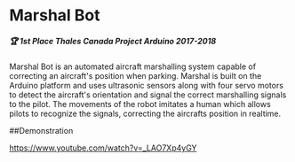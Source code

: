 # Marshal Bot 
##### :trophy: 1st Place Thales Canada Project Arduino 2017-2018

Marshal Bot is an automated aircraft marshalling system capable of correcting an aircraft's position when parking. Marshal is built on the Arduino platform and uses ultrasonic sensors along with four servo motors to detect the aircraft's orientation and signal the correct marshalling signals to the pilot. The movements of the robot imitates a human which allows pilots to recognize the signals, correcting the aircrafts position in realtime.

##Demonstration

https://www.youtube.com/watch?v=_LAO7Xp4yGY

